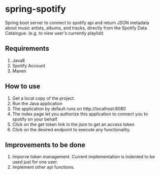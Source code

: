 # spring-spotify

Spring boot server to connect to spotify api and return JSON metadata about music artists, albums, and tracks, directly from the Spotify Data Catalogue. (e.g. to view user's currently playlist)



## Requirements

1. Java8
2. Spotify Account
3. Maven

## How to use

1. Get a local copy of the project.
2. Run the Java application
3. The application by default runs on http://localhost:8080
4. The index page let you authorize this application to connect you to spotify on your behalf.
5. Click on the get token link in the json to get an access token
6. Click on the desired endpoint to execute any functionality.

## Improvements to be done

1. Imporve token management. Current implementation is indented to be used just for one user.
2. Implement other api functions.

